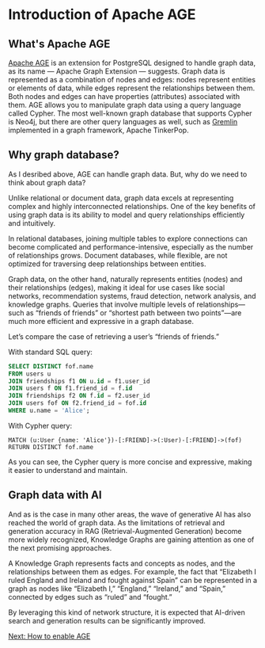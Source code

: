 # Introduction of Apache AGE

## What's Apache AGE

[Apache AGE](https://age.apache.org) is an extension for PostgreSQL designed to handle graph data, as its name — Apache Graph Extension — suggests.
Graph data is represented as a combination of nodes and edges: nodes represent entities or elements of data, while edges represent the relationships between them.
Both nodes and edges can have properties (attributes) associated with them. AGE allows you to manipulate graph data using a query language called Cypher.
The most well-known graph database that supports Cypher is Neo4j, but there are other query languages as well, such as [Gremlin](https://tinkerpop.apache.org/gremlin.html) implemented in a graph framework, Apache TinkerPop.

## Why graph database?
As I desribed above, AGE can handle graph data. But, why do we need to think about graph data?

Unlike relational or document data, graph data excels at representing complex and highly interconnected relationships. One of the key benefits of using graph data is its ability to model and query relationships efficiently and intuitively.

In relational databases, joining multiple tables to explore connections can become complicated and performance-intensive, especially as the number of relationships grows. Document databases, while flexible, are not optimized for traversing deep relationships between entities.

Graph data, on the other hand, naturally represents entities (nodes) and their relationships (edges), making it ideal for use cases like social networks, recommendation systems, fraud detection, network analysis, and knowledge graphs. Queries that involve multiple levels of relationships—such as “friends of friends” or “shortest path between two points”—are much more efficient and expressive in a graph database.

Let’s compare the case of retrieving a user’s “friends of friends.”

With standard SQL query:

```sql
SELECT DISTINCT fof.name
FROM users u
JOIN friendships f1 ON u.id = f1.user_id
JOIN users f ON f1.friend_id = f.id
JOIN friendships f2 ON f.id = f2.user_id
JOIN users fof ON f2.friend_id = fof.id
WHERE u.name = 'Alice';
```

With Cypher query:
```cypher
MATCH (u:User {name: 'Alice'})-[:FRIEND]->(:User)-[:FRIEND]->(fof)
RETURN DISTINCT fof.name
```

As you can see, the Cypher query is more concise and expressive, making it easier to understand and maintain.

## Graph data with AI

And as is the case in many other areas, the wave of generative AI has also reached the world of graph data.
As the limitations of retrieval and generation accuracy in RAG (Retrieval-Augmented Generation) become more widely recognized, Knowledge Graphs are gaining attention as one of the next promising approaches.

A Knowledge Graph represents facts and concepts as nodes, and the relationships between them as edges.
For example, the fact that “Elizabeth I ruled England and Ireland and fought against Spain” can be represented in a graph as nodes like “Elizabeth I,” “England,” “Ireland,” and “Spain,” connected by edges such as “ruled” and “fought.”

By leveraging this kind of network structure, it is expected that AI-driven search and generation results can be significantly improved.

[Next: How to enable AGE](02_enablement.md)
